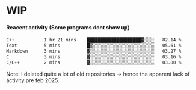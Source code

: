 # WIP

#### Reacent activity (Some programs dont show up)
<!--START_SECTION:waka-->

```txt
C++           1 hr 21 mins    ████████████████████▓░░░░   82.14 %
Text          5 mins          █▒░░░░░░░░░░░░░░░░░░░░░░░   05.61 %
Markdown      3 mins          ▓░░░░░░░░░░░░░░░░░░░░░░░░   03.27 %
C             3 mins          ▓░░░░░░░░░░░░░░░░░░░░░░░░   03.16 %
C/C++         2 mins          ▓░░░░░░░░░░░░░░░░░░░░░░░░   03.00 %
```

<!--END_SECTION:waka-->

Note: I deleted quite a lot of old repositories -> hence the apparent lack of activity pre feb 2025.
